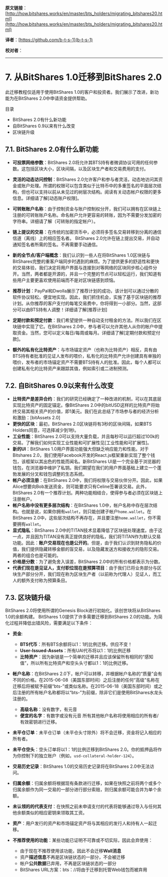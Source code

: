  **原文链接**：[http://how.bitshares.works/en/master/bts_holders/migrating_bitshares20.html](http://how.bitshares.works/en/master/bts_holders/migrating_bitshares20.html)
 
**译者**：[https://github.com/b-t-s-1](b-t-s-1)
 
**校对者**： 
 

***

# 7. 从BitShares 1.0迁移到BitShares 2.0
 
此迁移教程仅适用于使用BitShares 1.0的客户和投资者。我们展示了改进，新功能为在BitShares 2.0中申请资金提供帮助。

目录

* BitShares 2.0有什么新功能
* 自BitShares 0.9以来有什么改变
* 区块链升级

## 7.1. BitShares 2.0有什么新功能

* **可投票网络参数**：BitShares 2.0将允许其BTS持有者微调协议可用的任何参数。这包括区块大小，区块间隔，以及区块生产者和交易费用的支付。

* **灵活的动态访问控制**：BitShares 2.0允许客户和参与者灵活，动态地访问其资金或账户处理。所谓的权限可以包含类似于比特币中的多重签名的平面层次结构，但也可以支持以前从未见过的树层次结构。阅读有关动态帐户权限的更多信息。详细请了解[动态账户权限]。
* **可转账账户名称**：由于控制资金与账户控制权分开，我们可以拥有在区块链上注册的可转账账户名称。命名帐户允许更容易的转账，因为不需要分发加密的字符串。详细请了解（可转账的指定帐户）。
* **链上提议的交易**：在传统的加密货币中，必须将多签名交易转移到分离的通信信道（离线）上的相应签名者。 BitShares 2.0允许在链上提出交易，并自动通知签名者所需的签名。不再需要手动通信。
* **新的全节点/客户端概念**：我们认识到一些人在将BitShares 1.0区块链与BitShares完整的重客户端同步时遇到的麻烦。为了提供更多的舒适性和更快的交易体验，我们决定将用户界面与连接到对等网络的区块同步核心组件分开。当然，两者都是开源的，并且一个完整的节点可以轻松运行，我们知道有些用户主要更喜欢使用前端而不是对区块链感到烦恼。
* **推荐计划**：PayPal和Dwolla展示了推荐计划的成功，该计划可以通过分散的软件协议轻松，便宜地实现。因此，我们抓住机会，实施了基于区块链的推荐计划。从你推荐的客户支付的每笔交易费中，你将得到一小部分。当然，这部分可以由BTS持有人调整！详细请了解[推荐计划]
* **定期付款和预定付款**：我们希望提供一种自动支付租金的方法。所以我们在区块链中实现了它。在BitShares 2.0中，参与者可以允许其他人从你的帐户中提取资金。当然，您可以定义每日/每周或每月。详细请了解[定期付款和预定付款]。
* **额外的私有化比特资产**：与市场锚定资产（也称为比特资产）相反，具有由BTS持有者批准的见证人发布的喂价，私有化的比特资产允许创建具有单独的喂价，发布者的市场锚定资产不需要BTS持有人的批准。因此，每个人都可以创建私有化的比特资产来跟踪其值，例如索引或二进制预测。

## 7.2. 自BitShares 0.9以来有什么改变

* **比特资产是差异合约**：我们的研究已经确定了一种改进的机制，可以在其底层实现比特资产的固定锚定。像BitShares 2.0中的bitUSD这样的比特资产将始终交易其相关资产的价值，即1美元。我们在此总结了市场参与者的经济分析和激励：[bitAssets 2.0]
* **更快的区块**：最初，BitShares 2.0区块链将有3秒的区块间隔，如果BTS Holders同意，可选择减少到1秒。
* **工业性能**：BitShares 2.0可以支持大量负载，并且每秒可以运行超过100k的交易。了解我们如何实现工业性能和可扩展性见[工业性能和可扩展性]。
* **新的UI**：BitShares 1.0用户界面功能强大但缺乏响应能力和性能。对于Bitshares 2.0，我们使用Facebook开发的React.js框架重新实现了整个钱包，该框架以其出色的性能而闻名。新BitShares UI是一个完全基于浏览器的钱包，在浏览器中维护了私钥。我们期望在我们的用户界面基础上建立一个蓬勃发展的分叉和钱包调整的生态系统。
* **帐户必须注册**：在BitShares 2.0中，我们将权限与交易伙伴分开。因此，如果Alice想要向Bob发送资金，则可能要求只有Celine签署该交易。此外，BitShares 2.0有一个推荐计划。两种功能相结合，使得参与者必须在区块链上注册帐户。
* **帐户名称中没有更多层次结构**：在BitShares 1.0中，帐户名称中存在层次结构。也就是说，如果你拥有`wallet`，则只能创建子帐户`home.wallet`。在BitShares 2.0中，这些层次结构不再存在，并且要注册`home.wallet`，你不需要拥有`wallet`。
* **显式隐私**：BitShares 2.0中的TITAN技术显着降低了区块链处理速度。由于这一点，并且因为TITAN没有真正提供良好的隐私，我们将TITAN作为默认交易功能。因此：**账户交易现在也是公开的**。但是，由于我们认识到财务隐私的价值，我们提供隐藏转移金额的盲交易，以及隐藏发送方和接收方的隐形交易。两者的组合也是可能的。
* **价格是分数**：为了避免舍入误差，BitShares 2.0中的所有价格都表示为分数。
* **代表们现在是见证人，支付职位现在是预算项目**：由于我们已将业务部分与区块生产部分分开，我们现在称为区块生产者（以前称为代理人）见证人，而工人的额外支付称为预算条目。

## 7.3. 区块链升级

BitShares 2.0将使用所谓的Genesis Block进行初始化。该创世块将从BitShares 1.0的余额构建。 BitShares 1.0提供了许多需要迁移到BitShares 2.0的功能。为简化过程并降低出错风险，需要满足以下条件：

* **资金**:
  - **BTS代币**：所有BTS余额将以1：1的比例迁移。供应不变！
  - **User-Issued-Assets**：所有UAI代币将以1：1的比例迁移
  - **比特资产**：因为新链是一个简单的迁移并且应该保留所有相同的“感知值”，所以所有比特资产和空头头寸都以1：1的比例迁移。
 
* **帐户名称**：在BitShares 2.0下，帐户可以转移，并根据帐户名称的“质量”会有不同的价格。在2015-06-08（美国东部时间）之后注册的任何“高级”名称在迁移后将被赋予前缀“bts-”或类似名称。在2015-06-18（美国东部时间）或之后注册的所有帐户名称都将以“bts-”为前缀，除非它们是使用BitShares水龙头注册的。
  - **高级名称**：没有数字，有元音
  - **便宜的名字**：有数字或没有元音
  所有其他帐户名称将使用相应的所有者/有效密钥进行迁移。 
* **未平仓订单**：未平仓订单（未平仓头寸除外）将不会迁移，资金将记入相应的所有者。
* **未平仓空头**：空头订单将以1：1的比例迁移到BitShares 2.0。你的抵押品将作为你控制下的独立账户（例如，`usd-collat​​eral-holder-124`）。
* **交易历史记录**：BitShares 1.0的交易历史记录将在BitShares 2.0中无法访问。
* **归属余额**：归属余额将根据现有条款进行迁移，如果在快照之前将两个或多个归属余额作为同一交易的一部分进行部分索赔，则归属余额可能合并为单个余额。
* **未认领的的代表支付**：在快照之前未申请支付的代表将能够通过导入与任何其他余额类似的相应密钥来领取其工资。
* **资产**：用户发行的资产和市场锚定资产将与其相应的发行人和持有人一起迁移。
* **不推荐使用的功能**：某些功能已证明不可靠或不切实际，因此会弃使用：
  - 由于现在不推荐使用该功能，因此不会迁移**Wall消息**
  - 资产**描述信息**不再是区块链状态的一部分，不会被迁移
  - 帐户**公共数据**已弃用，不再是区块链状态的一部分
  - BitShares URL方案：bts：//将由于迁移到托管Web钱包而被弃用